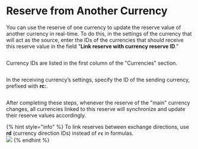 # Reserve from Another Currency

You can use the reserve of one currency to update the reserve value of another currency in real-time. To do this, in the settings of the currency that will act as the source, enter the IDs of the currencies that should receive this reserve value in the field "**Link reserve with currency reserve ID**."

&#x20;

<figure><img src="../../../../.gitbook/assets/изображение (171).png" alt=""><figcaption></figcaption></figure>

Currency IDs are listed in the first column of the "Currencies" section.

<figure><img src="../../../../.gitbook/assets/изображение (25).png" alt=""><figcaption></figcaption></figure>

In the receiving currency’s settings, specify the ID of the sending currency, prefixed with **rc:**.

<figure><img src="../../../../.gitbook/assets/изображение (60).png" alt=""><figcaption></figcaption></figure>

After completing these steps, whenever the reserve of the "main" currency changes, all currencies linked to this reserve will synchronize and update their reserve values accordingly.

{% hint style="info" %}
To link reserves between exchange directions, use **rd** (currency direction IDs) instead of **`rc`** in formulas.\
![](<../../../../.gitbook/assets/image (1863).png>)
{% endhint %}